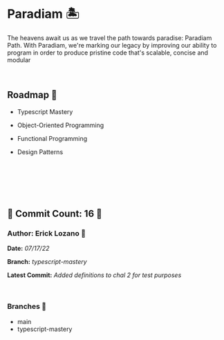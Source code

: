 # Paradiam 🏝

 The heavens await us as we travel the path towards paradise: Paradiam Path. With Paradiam, we're marking our legacy by improving our ability to program in order to produce pristine code that's scalable, concise and modular

&nbsp;

## Roadmap 📜
* Typescript Mastery

* Object-Oriented Programming  

* Functional Programming

* Design Patterns

&nbsp;

&nbsp;

&nbsp;

## 🗿 Commit Count: 16  🗿

### Author: Erick Lozano 🔱

**Date:**
*07/17/22*

**Branch:**
*typescript-mastery*

**Latest Commit:**
*Added definitions to chal 2 for test purposes*

&nbsp;

### Branches 🗻
* main
* typescript-mastery



<!-- Checklog Command 

Get Commit Count:
git shortlog -s -n --all --no-merges 

Get Last Commit Log:
git log --branches

Get Specific Branch Commit Count
git rev-list --count main


--->
